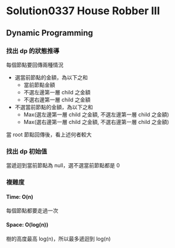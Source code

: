 # Solution0337 House Robber III

## Dynamic Programming

### 找出 dp 的狀態推導

每個節點要回傳兩種情況
- 選當前節點的金額，為以下之和
  - 當前節點金額
  - 不選左邊第一層 child 之金額
  - 不選右邊第一層 child 之金額
- 不選當前節點的金額，為以下之和
  - Max(選左邊第一層 child 之金額, 不選左邊第一層 child 之金額)
  - Max(選右邊第一層 child 之金額, 不選右邊第一層 child 之金額)

當 root 節點回傳後，看上述何者較大

### 找出 dp 初始值

當遞迴到當前節點為 null，選不選當前節點都是 0

### 複雜度

#### Time: O(n)
每個節點都要走過一次

#### Space: O(log(n))
樹的高度最高 log(n)，所以最多遞迴到 log(n)